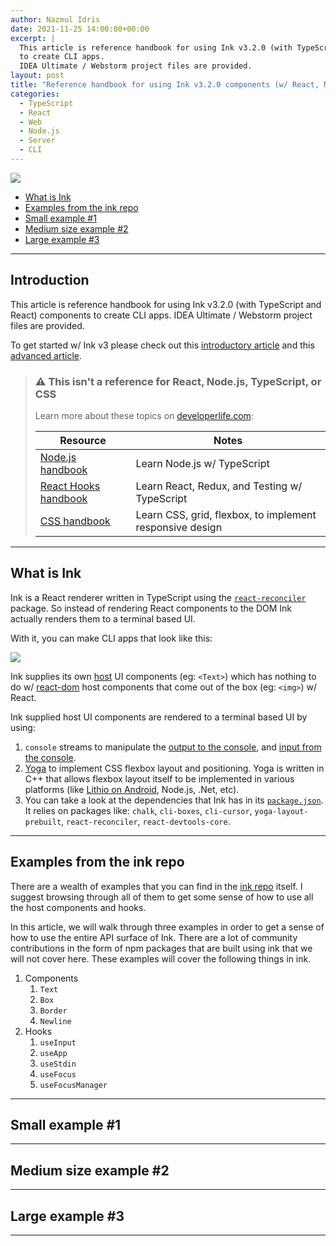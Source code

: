 ```yaml
---
author: Nazmul Idris
date: 2021-11-25 14:00:00+00:00
excerpt: |
  This article is reference handbook for using Ink v3.2.0 (with TypeScript and React) components
  to create CLI apps.
  IDEA Ultimate / Webstorm project files are provided.
layout: post
title: "Reference handbook for using Ink v3.2.0 components (w/ React, Node.js and TypeScript)"
categories:
  - TypeScript
  - React
  - Web
  - Node.js
  - Server
  - CLI
---
```


<img class="post-hero-image" src="{{ 'assets/ink-intro.svg' | relative_url }}"/>

<!-- START doctoc generated TOC please keep comment here to allow auto update -->
<!-- DON'T EDIT THIS SECTION, INSTEAD RE-RUN doctoc TO UPDATE -->

- [What is Ink](#what-is-ink)
- [Examples from the ink repo](#examples-from-the-ink-repo)
- [Small example #1](#small-example-1)
- [Medium size example #2](#medium-size-example-2)
- [Large example #3](#large-example-3)

<!-- END doctoc generated TOC please keep comment here to allow auto update -->

---

## Introduction

This article is reference handbook for using Ink v3.2.0 (with TypeScript and React) components to
create CLI apps. IDEA Ultimate / Webstorm project files are provided.

To get started w/ Ink v3 please check out this [introductory article][0.1] and this [advanced
article][0.6].

> ### ⚠️ This isn't a reference for React, Node.js, TypeScript, or CSS
>
> Learn more about these topics on [developerlife.com][0.2]:
>
> | Resource                    | Notes                                                    |
> | --------------------------- | -------------------------------------------------------- |
> | [Node.js handbook][0.3]     | Learn Node.js w/ TypeScript                              |
> | [React Hooks handbook][0.4] | Learn React, Redux, and Testing w/ TypeScript            |
> | [CSS handbook][0.5]         | Learn CSS, grid, flexbox, to implement responsive design |

<!-- prettier-ignore-start -->

[0.1]: https://developerlife.com/2021/11/04/introduction-to-ink-v3/
[0.2]: https://developerlife.com/category/Web/
[0.3]: https://developerlife.com/2021/07/02/nodejs-typescript-handbook/
[0.4]: https://developerlife.com/2021/10/19/react-hooks-redux-typescript-handbook/
[0.5]: https://developerlife.com/2021/10/19/css-responsive-design-handbook/
[0.6]: https://developerlife.com/2021/11/05/ink-v3-advanced/

<!-- prettier-ignore-end -->

---

## What is Ink

Ink is a React renderer written in TypeScript using the [`react-reconciler`][2.8] package. So
instead of rendering React components to the DOM Ink actually renders them to a terminal based UI.

With it, you can make CLI apps that look like this:

<img src="{{ 'assets/ink-demo.svg' | relative_url }}"/>

Ink supplies its own [host][1.5] UI components (eg: `<Text>`) which has nothing to do w/
[react-dom][2.2] host components that come out of the box (eg: `<img>`) w/ React.

Ink supplied host UI components are rendered to a terminal based UI by using:

1. `console` streams to manipulate the [output to the console][2.1], and [input from the
   console][2.3].
2. [Yoga][2.4] to implement CSS flexbox layout and positioning. Yoga is written in C++ that allows
   flexbox layout itself to be implemented in various platforms (like [Lithio on Android][2.6],
   Node.js, .Net, etc).
3. You can take a look at the dependencies that Ink has in its [`package.json`][2.5]. It relies on
   packages like: `chalk`, `cli-boxes`, `cli-cursor`, `yoga-layout-prebuilt`, `react-reconciler`,
   `react-devtools-core`.

<!-- prettier-ignore-start -->

[1.1]: https://developerlife.com/2021/07/02/nodejs-typescript-handbook/
[1.2]: https://developerlife.com/2021/10/19/react-hooks-redux-typescript-handbook/
[1.3]: https://developerlife.com/2021/10/19/css-responsive-design-handbook/
[1.4]: https://developerlife.com/category/Web/
[1.5]: https://developerlife.com/2021/11/04/introduction-to-ink-v3/#react-core-renderer-reconciler
[1.6]: https://github.com/nazmulidris/ts-ink-template/blob/main/README.md
[1.7]: https://github.com/nazmulidris/ts-ink-template/blob/main/README.md#npm-scripts

[2.1]: https://github.com/r3bl-org/r3bl-ts-utils/blob/3251cdf13f029da641c9e467dad513f9a27abc47/src/color-console-utils.ts#L99
[2.2]: https://github.com/facebook/react/tree/main/packages/react-dom
[2.3]: https://developerlife.com/2021/07/02/nodejs-typescript-handbook/#user-input-and-output-via-stdin-stdout
[2.4]: https://github.com/facebook/yoga
[2.5]: https://github.com/vadimdemedes/ink/blob/master/package.json
[2.6]: https://github.com/facebook/litho
[2.7]: https://youtu.be/CGpMlWVcHok
[2.8]: https://github.com/facebook/react/tree/master/packages/react-reconciler
[2.10]: https://blog.atulr.com/react-custom-renderer-1/
[2.11]: https://facebook.github.io/react-native/
[2.12]: https://github.com/Flipboard/react-canvas
[2.13]: https://github.com/diegomura/react-pdf
[2.14]: https://github.com/nitin42/redocx
[2.15]: https://github.com/iamdustan/react-hardware
[2.16]: https://youtu.be/ZCuYPiUIONs
[2.17]: https://giamir.com/what-is-react-fiber

<!-- prettier-ignore-end -->

---

## Examples from the ink repo

There are a wealth of examples that you can find in the
[ink repo](https://github.com/nazmulidris/ink/tree/master/examples) itself. I suggest browsing
through all of them to get some sense of how to use all the host components and hooks.

In this article, we will walk through three examples in order to get a sense of how to use the
entire API surface of Ink. There are a lot of community contributions in the form of npm packages
that are built using ink that we will not cover here. These examples will cover the following things
in ink.

1. Components
   1. `Text`
   2. `Box`
   3. `Border`
   4. `Newline`
2. Hooks
   1. `useInput`
   2. `useApp`
   3. `useStdin`
   4. `useFocus`
   5. `useFocusManager`

---

## Small example #1

---

## Medium size example #2

---

## Large example #3

---
